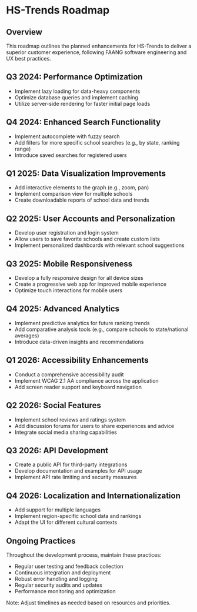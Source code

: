 # HS-Trends Roadmap

## Overview

This roadmap outlines the planned enhancements for HS-Trends to deliver a superior customer experience, following FAANG software engineering and UX best practices.

## Q3 2024: Performance Optimization

- Implement lazy loading for data-heavy components
- Optimize database queries and implement caching
- Utilize server-side rendering for faster initial page loads

## Q4 2024: Enhanced Search Functionality

- Implement autocomplete with fuzzy search
- Add filters for more specific school searches (e.g., by state, ranking range)
- Introduce saved searches for registered users

## Q1 2025: Data Visualization Improvements

- Add interactive elements to the graph (e.g., zoom, pan)
- Implement comparison view for multiple schools
- Create downloadable reports of school data and trends

## Q2 2025: User Accounts and Personalization

- Develop user registration and login system
- Allow users to save favorite schools and create custom lists
- Implement personalized dashboards with relevant school suggestions

## Q3 2025: Mobile Responsiveness

- Develop a fully responsive design for all device sizes
- Create a progressive web app for improved mobile experience
- Optimize touch interactions for mobile users

## Q4 2025: Advanced Analytics

- Implement predictive analytics for future ranking trends
- Add comparative analysis tools (e.g., compare schools to state/national averages)
- Introduce data-driven insights and recommendations

## Q1 2026: Accessibility Enhancements

- Conduct a comprehensive accessibility audit
- Implement WCAG 2.1 AA compliance across the application
- Add screen reader support and keyboard navigation

## Q2 2026: Social Features

- Implement school reviews and ratings system
- Add discussion forums for users to share experiences and advice
- Integrate social media sharing capabilities

## Q3 2026: API Development

- Create a public API for third-party integrations
- Develop documentation and examples for API usage
- Implement API rate limiting and security measures

## Q4 2026: Localization and Internationalization

- Add support for multiple languages
- Implement region-specific school data and rankings
- Adapt the UI for different cultural contexts

## Ongoing Practices

Throughout the development process, maintain these practices:

- Regular user testing and feedback collection
- Continuous integration and deployment
- Robust error handling and logging
- Regular security audits and updates
- Performance monitoring and optimization

Note: Adjust timelines as needed based on resources and priorities.
